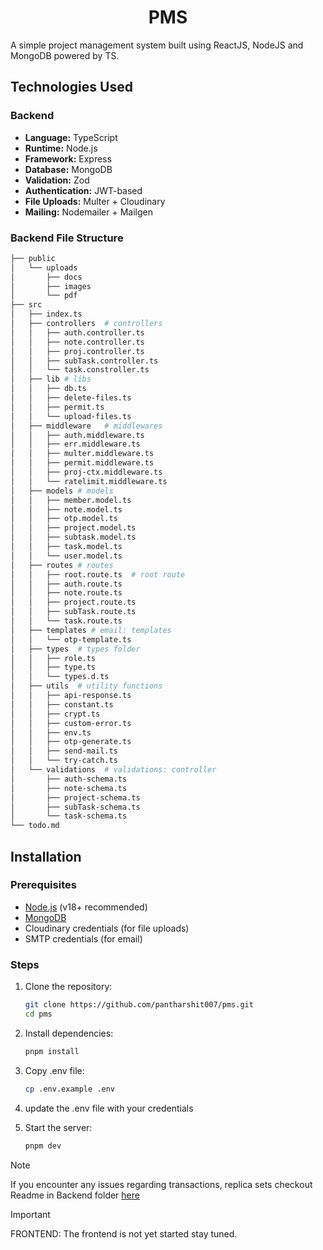 <h1 align="center">PMS</h1>

A simple project management system built using ReactJS, NodeJS and MongoDB powered by TS.

## Technologies Used

### Backend

- **Language:** TypeScript
- **Runtime:** Node.js
- **Framework:** Express
- **Database:** MongoDB
- **Validation:** Zod
- **Authentication:** JWT-based
- **File Uploads:** Multer + Cloudinary
- **Mailing:** Nodemailer + Mailgen

### Backend File Structure

```bash
├── public
│   └── uploads
│       ├── docs
│       ├── images
│       └── pdf
├── src
│   ├── index.ts
│   ├── controllers  # controllers
│   │   ├── auth.controller.ts
│   │   ├── note.controller.ts
│   │   ├── proj.controller.ts
│   │   ├── subTask.controller.ts
│   │   └── task.constroller.ts
│   ├── lib # libs
│   │   ├── db.ts
│   │   ├── delete-files.ts
│   │   ├── permit.ts
│   │   └── upload-files.ts
│   ├── middleware   # middlewares
│   │   ├── auth.middleware.ts
│   │   ├── err.middleware.ts
│   │   ├── multer.middleware.ts
│   │   ├── permit.middleware.ts
│   │   ├── proj-ctx.middleware.ts
│   │   └── ratelimit.middleware.ts
│   ├── models # models
│   │   ├── member.model.ts
│   │   ├── note.model.ts
│   │   ├── otp.model.ts
│   │   ├── project.model.ts
│   │   ├── subtask.model.ts
│   │   ├── task.model.ts
│   │   └── user.model.ts
│   ├── routes # routes
│   │   ├── root.route.ts  # root route
│   │   ├── auth.route.ts
│   │   ├── note.route.ts
│   │   ├── project.route.ts
│   │   ├── subTask.route.ts
│   │   └── task.route.ts
│   ├── templates # email: templates
│   │   └── otp-template.ts
│   ├── types  # types folder
│   │   ├── role.ts
│   │   ├── type.ts
│   │   └── types.d.ts
│   ├── utils  # utility functions
│   │   ├── api-response.ts
│   │   ├── constant.ts
│   │   ├── crypt.ts
│   │   ├── custom-error.ts
│   │   ├── env.ts
│   │   ├── otp-generate.ts
│   │   ├── send-mail.ts
│   │   └── try-catch.ts
│   └── validations  # validations: controller
│       ├── auth-schema.ts
│       ├── note-schema.ts
│       ├── project-schema.ts
│       ├── subTask-schema.ts
│       └── task-schema.ts
└── todo.md
```

## Installation

### Prerequisites

- [Node.js](https://nodejs.org/en/) (v18+ recommended)
- [MongoDB](https://www.mongodb.com/)
- Cloudinary credentials (for file uploads)
- SMTP credentials (for email)

### Steps

1. Clone the repository:
   ```sh
   git clone https://github.com/pantharshit007/pms.git
   cd pms
   ```
2. Install dependencies:

   ```sh
   pnpm install
   ```

3. Copy .env file:
   ```sh
   cp .env.example .env
   ```
4. update the .env file with your credentials

5. Start the server:
   ```sh
   pnpm dev
   ```

> [!NOTE]
> If you encounter any issues regarding transactions, replica sets checkout Readme in Backend folder [here](https://github.com/pantharshit007/pms/blob/main/backend/Readme.md)

> [!IMPORTANT]
> FRONTEND: The frontend is not yet started stay tuned.
